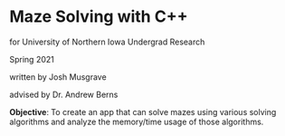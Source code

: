 # Maze Solving with C++
for University of Northern Iowa Undergrad Research

Spring 2021

written by Josh Musgrave

advised by Dr. Andrew Berns




<b>Objective</b>: To create an app that can solve mazes using various solving algorithms and analyze the memory/time usage of those algorithms.
